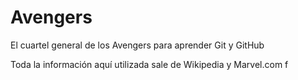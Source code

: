 # Avengers

El cuartel general de los Avengers para aprender Git y GitHub

Toda la información aquí utilizada sale de Wikipedia y Marvel.com
f
